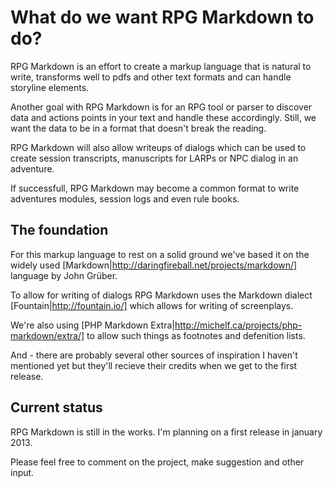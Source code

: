 # What do we want RPG Markdown to do?

RPG Markdown is an effort to create a markup language that is natural to write, transforms well
to pdfs and other text formats and can handle storyline elements.

Another goal with RPG Markdown is for an RPG tool or parser to discover data and actions points in your text and handle these accordingly. Still, we want the data to be in a format that doesn't break the reading.

RPG Markdown will also allow writeups of dialogs which can be used to create session transcripts, manuscripts for LARPs or NPC dialog in an adventure.

If successfull, RPG Markdown may become a common format to write adventures modules, session logs and even rule books.

## The foundation

For this markup language to rest on a solid ground we've based it on the widely used [Markdown|http://daringfireball.net/projects/markdown/] language by John Grüber.

To allow for writing of dialogs RPG Markdown uses the Markdown dialect [Fountain|http://fountain.io/] which allows for writing of screenplays.

We're also using [PHP Markdown Extra|http://michelf.ca/projects/php-markdown/extra/] to allow such things as footnotes and defenition lists.

And - there are probably several other sources of inspiration I haven't mentioned yet but they'll recieve their credits when we get to the first release.

## Current status

RPG Markdown is still in the works. I'm planning on a first release in january 2013.

Please feel free to comment on the project, make suggestion and other input.